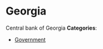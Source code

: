 # Georgia


Central bank of Georgia
**Categories**:

- [Government](https://github/awesome-apis/awesome-apis#government)



